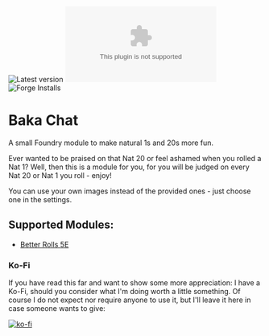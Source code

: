 ![Latest version](https://img.shields.io/github/v/tag/kid2407/baka-chat?label=Latest%20Version&sort=semver)
![Latest Release Download Count](https://img.shields.io/github/downloads/kid2407/baka-chat/latest/module.zip?label=Downloads(latest))
![Forge Installs](https://img.shields.io/badge/dynamic/json?label=Forge%20Installs&query=package.installs&suffix=%25&url=https%3A%2F%2Fforge-vtt.com%2Fapi%2Fbazaar%2Fpackage%2Fbaka-chat&colorB=4aa94a)

# Baka Chat
A small Foundry module to make natural 1s and 20s more fun.

Ever wanted to be praised on that Nat 20 or feel ashamed when you rolled a Nat 1? Well, then this is a module for you, for you will be judged on every Nat 20 or Nat 1 you roll - enjoy!

You can use your own images instead of the provided ones - just choose one in the settings.

## Supported Modules:
* [Better Rolls 5E](https://foundryvtt.com/packages/betterrolls5e)

### Ko-Fi

If you have read this far and want to show some more appreciation: I have a Ko-Fi, should you consider what I'm doing worth a little something. Of course I do not expect nor require anyone to use it, but I'll leave it here in case someone wants to give:

[![ko-fi](https://ko-fi.com/img/githubbutton_sm.svg)](https://ko-fi.com/H2H7ALZTI)
